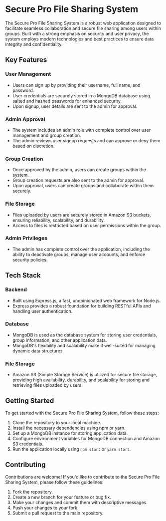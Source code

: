 
# Secure Pro File Sharing System

The Secure Pro File Sharing System is a robust web application designed to facilitate seamless collaboration and secure file sharing among users within groups. Built with a strong emphasis on security and user privacy, the system employs modern technologies and best practices to ensure data integrity and confidentiality.

## Key Features

### User Management
- Users can sign up by providing their username, full name, and password.
- User credentials are securely stored in a MongoDB database using salted and hashed passwords for enhanced security.
- Upon signup, user details are sent to the admin for approval.

### Admin Approval
- The system includes an admin role with complete control over user management and group creation.
- The admin reviews user signup requests and can approve or deny them based on discretion.

### Group Creation
- Once approved by the admin, users can create groups within the system.
- Group creation requests are also sent to the admin for approval.
- Upon approval, users can create groups and collaborate within them securely.

### File Storage
- Files uploaded by users are securely stored in Amazon S3 buckets, ensuring reliability, scalability, and durability.
- Access to files is restricted based on user permissions within the group.

### Admin Privileges
- The admin has complete control over the application, including the ability to deactivate groups, manage user accounts, and enforce security policies.

## Tech Stack

### Backend
- Built using Express.js, a fast, unopinionated web framework for Node.js.
- Express provides a robust foundation for building RESTful APIs and handling user authentication.

### Database
- MongoDB is used as the database system for storing user credentials, group information, and other application data.
- MongoDB's flexibility and scalability make it well-suited for managing dynamic data structures.

### File Storage
- Amazon S3 (Simple Storage Service) is utilized for secure file storage, providing high availability, durability, and scalability for storing and retrieving files uploaded by users.

## Getting Started

To get started with the Secure Pro File Sharing System, follow these steps:

1. Clone the repository to your local machine.
2. Install the necessary dependencies using npm or yarn.
3. Set up a MongoDB instance for storing application data.
4. Configure environment variables for MongoDB connection and Amazon S3 credentials.
5. Run the application locally using `npm start` or `yarn start`.

## Contributing

Contributions are welcome! If you'd like to contribute to the Secure Pro File Sharing System, please follow these guidelines:

1. Fork the repository.
2. Create a new branch for your feature or bug fix.
3. Make your changes and commit them with descriptive messages.
4. Push your changes to your fork.
5. Submit a pull request to the main repository.
